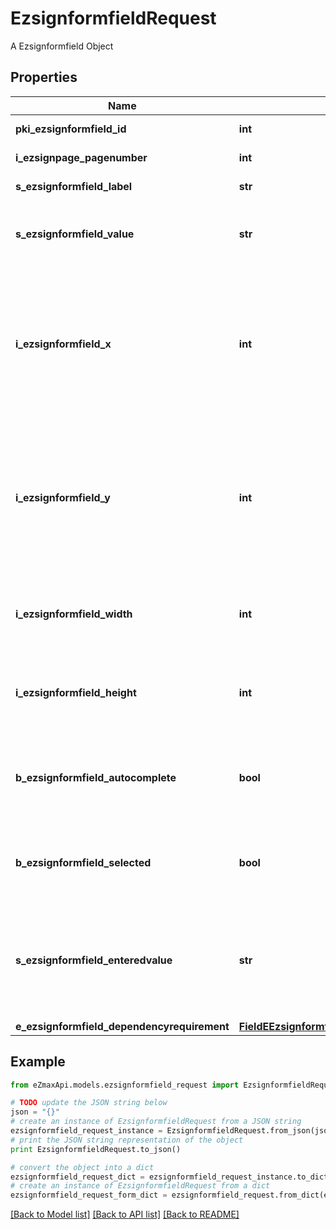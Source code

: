 # EzsignformfieldRequest

A Ezsignformfield Object

## Properties

Name | Type | Description | Notes
------------ | ------------- | ------------- | -------------
**pki_ezsignformfield_id** | **int** | The unique ID of the Ezsignformfield | [optional] 
**i_ezsignpage_pagenumber** | **int** | The page number in the Ezsigndocument | 
**s_ezsignformfield_label** | **str** | The Label for the Ezsignformfield | 
**s_ezsignformfield_value** | **str** | The value for the Ezsignformfield  This can only be set if eEzsignformfieldgroupType is Checkbox or Radio | [optional] 
**i_ezsignformfield_x** | **int** | The X coordinate (Horizontal) where to put the Ezsignformfield on the Ezsignpage.  Coordinate is calculated at 100dpi (dot per inch). So for example, if you want to put the Ezsignformfield 2 inches from the left border of the page, you would use \&quot;200\&quot; for the X coordinate. | 
**i_ezsignformfield_y** | **int** | The Y coordinate (Vertical) where to put the Ezsignformfield on the Ezsignpage.  Coordinate is calculated at 100dpi (dot per inch). So for example, if you want to put the Ezsignformfield 3 inches from the top border of the page, you would use \&quot;300\&quot; for the Y coordinate. | 
**i_ezsignformfield_width** | **int** | The Width of the Ezsignformfield in pixels calculated at 100 DPI  The allowed values are varying based on the eEzsignformfieldgroupType.  | eEzsignformfieldgroupType | Valid values | | ------------------------- | ------------ | | Checkbox                  | 22           | | Dropdown                  | 22-65535     | | Radio                     | 22           | | Text                      | 22-65535     | | Textarea                  | 22-65535     | | 
**i_ezsignformfield_height** | **int** | The Height of the Ezsignformfield in pixels calculated at 100 DPI  The allowed values are varying based on the eEzsignformfieldgroupType.  | eEzsignformfieldgroupType | Valid values | | ------------------------- | ------------ | | Checkbox                  | 22           | | Dropdown                  | 22           | | Radio                     | 22           | | Text                      | 22           | | Textarea                  | 22-65535     |  | 
**b_ezsignformfield_autocomplete** | **bool** | Whether the Ezsignformfield allows the use of the autocomplete of the browser.  This can only be set if eEzsignformfieldgroupType is **Text** | [optional] 
**b_ezsignformfield_selected** | **bool** | Whether the Ezsignformfield is selected or not by default.  This can only be set if eEzsignformfieldgroupType is **Checkbox** or **Radio** | [optional] 
**s_ezsignformfield_enteredvalue** | **str** | This is the value enterred for the Ezsignformfield  This can only be set if eEzsignformfieldgroupType is **Dropdown**, **Text** or **Textarea**  You can use the codes below and they will be replaced at signature time.    | Code | Description | Example | | ------------------------- | ------------ | ------------ | | {sUserFirstname} | The first name of the contact | John | | {sUserLastname} | The last name of the contact | Doe | | {sUserJobtitle} | The job title | Sales Representative | | {sEmailAddress} | The email address | email@example.com | | {sPhoneE164} | A phone number in E.164 Format | +15149901516 | | {sPhoneE164Cell} | A phone number in E.164 Format | +15149901516 | | [optional] 
**e_ezsignformfield_dependencyrequirement** | [**FieldEEzsignformfieldDependencyrequirement**](FieldEEzsignformfieldDependencyrequirement.md) |  | [optional] 

## Example

```python
from eZmaxApi.models.ezsignformfield_request import EzsignformfieldRequest

# TODO update the JSON string below
json = "{}"
# create an instance of EzsignformfieldRequest from a JSON string
ezsignformfield_request_instance = EzsignformfieldRequest.from_json(json)
# print the JSON string representation of the object
print EzsignformfieldRequest.to_json()

# convert the object into a dict
ezsignformfield_request_dict = ezsignformfield_request_instance.to_dict()
# create an instance of EzsignformfieldRequest from a dict
ezsignformfield_request_form_dict = ezsignformfield_request.from_dict(ezsignformfield_request_dict)
```
[[Back to Model list]](../README.md#documentation-for-models) [[Back to API list]](../README.md#documentation-for-api-endpoints) [[Back to README]](../README.md)


